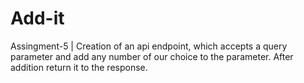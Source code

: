 # Add-it
Assingment-5 | Creation of an api endpoint, which accepts a query parameter and add any number of our choice to the parameter. After addition return it to the response.
